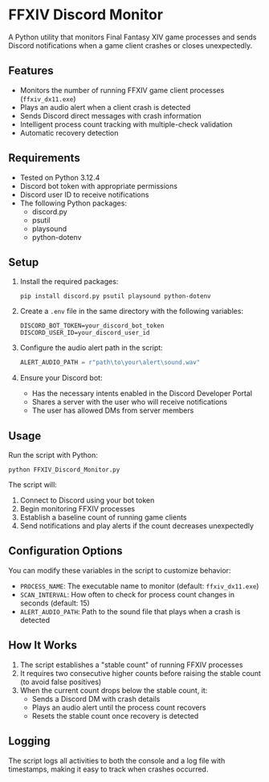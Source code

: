 # FFXIV Discord Monitor

A Python utility that monitors Final Fantasy XIV game processes and sends Discord notifications when a game client crashes or closes unexpectedly.

## Features

- Monitors the number of running FFXIV game client processes (`ffxiv_dx11.exe`)
- Plays an audio alert when a client crash is detected
- Sends Discord direct messages with crash information
- Intelligent process count tracking with multiple-check validation
- Automatic recovery detection

## Requirements

- Tested on Python 3.12.4
- Discord bot token with appropriate permissions
- Discord user ID to receive notifications
- The following Python packages:
  - discord.py
  - psutil
  - playsound
  - python-dotenv

## Setup

1. Install the required packages:
   ```
   pip install discord.py psutil playsound python-dotenv
   ```

2. Create a `.env` file in the same directory with the following variables:
   ```
   DISCORD_BOT_TOKEN=your_discord_bot_token
   DISCORD_USER_ID=your_discord_user_id
   ```

3. Configure the audio alert path in the script:
   ```python
   ALERT_AUDIO_PATH = r"path\to\your\alert\sound.wav"
   ```

4. Ensure your Discord bot:
   - Has the necessary intents enabled in the Discord Developer Portal
   - Shares a server with the user who will receive notifications
   - The user has allowed DMs from server members

## Usage

Run the script with Python:

```
python FFXIV_Discord_Monitor.py
```

The script will:
1. Connect to Discord using your bot token
2. Begin monitoring FFXIV processes
3. Establish a baseline count of running game clients
4. Send notifications and play alerts if the count decreases unexpectedly

## Configuration Options

You can modify these variables in the script to customize behavior:

- `PROCESS_NAME`: The executable name to monitor (default: `ffxiv_dx11.exe`)
- `SCAN_INTERVAL`: How often to check for process count changes in seconds (default: 15)
- `ALERT_AUDIO_PATH`: Path to the sound file that plays when a crash is detected

## How It Works

1. The script establishes a "stable count" of running FFXIV processes
2. It requires two consecutive higher counts before raising the stable count (to avoid false positives)
3. When the current count drops below the stable count, it:
   - Sends a Discord DM with crash details
   - Plays an audio alert until the process count recovers
   - Resets the stable count once recovery is detected

## Logging

The script logs all activities to both the console and a log file with timestamps, making it easy to track when crashes occurred.
